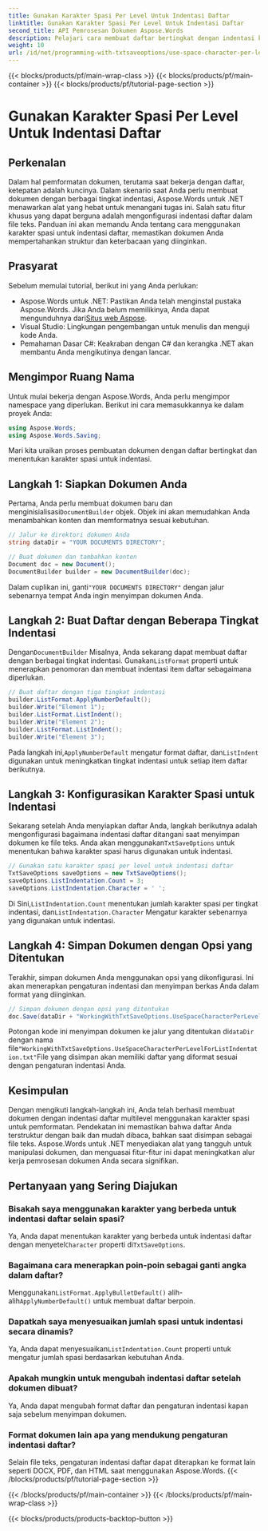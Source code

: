```yaml
---
title: Gunakan Karakter Spasi Per Level Untuk Indentasi Daftar
linktitle: Gunakan Karakter Spasi Per Level Untuk Indentasi Daftar
second_title: API Pemrosesan Dokumen Aspose.Words
description: Pelajari cara membuat daftar bertingkat dengan indentasi karakter spasi di Aspose.Words untuk .NET. Panduan langkah demi langkah untuk pemformatan dokumen yang tepat.
weight: 10
url: /id/net/programming-with-txtsaveoptions/use-space-character-per-level-for-list-indentation/
---
```


{{< blocks/products/pf/main-wrap-class >}}
{{< blocks/products/pf/main-container >}}
{{< blocks/products/pf/tutorial-page-section >}}

# Gunakan Karakter Spasi Per Level Untuk Indentasi Daftar

## Perkenalan

Dalam hal pemformatan dokumen, terutama saat bekerja dengan daftar, ketepatan adalah kuncinya. Dalam skenario saat Anda perlu membuat dokumen dengan berbagai tingkat indentasi, Aspose.Words untuk .NET menawarkan alat yang hebat untuk menangani tugas ini. Salah satu fitur khusus yang dapat berguna adalah mengonfigurasi indentasi daftar dalam file teks. Panduan ini akan memandu Anda tentang cara menggunakan karakter spasi untuk indentasi daftar, memastikan dokumen Anda mempertahankan struktur dan keterbacaan yang diinginkan.

## Prasyarat

Sebelum memulai tutorial, berikut ini yang Anda perlukan:

-  Aspose.Words untuk .NET: Pastikan Anda telah menginstal pustaka Aspose.Words. Jika Anda belum memilikinya, Anda dapat mengunduhnya dari[Situs web Aspose](https://releases.aspose.com/words/net/).
- Visual Studio: Lingkungan pengembangan untuk menulis dan menguji kode Anda.
- Pemahaman Dasar C#: Keakraban dengan C# dan kerangka .NET akan membantu Anda mengikutinya dengan lancar.

## Mengimpor Ruang Nama

Untuk mulai bekerja dengan Aspose.Words, Anda perlu mengimpor namespace yang diperlukan. Berikut ini cara memasukkannya ke dalam proyek Anda:

```csharp
using Aspose.Words;
using Aspose.Words.Saving;
```

Mari kita uraikan proses pembuatan dokumen dengan daftar bertingkat dan menentukan karakter spasi untuk indentasi. 

## Langkah 1: Siapkan Dokumen Anda

 Pertama, Anda perlu membuat dokumen baru dan menginisialisasi`DocumentBuilder` objek. Objek ini akan memudahkan Anda menambahkan konten dan memformatnya sesuai kebutuhan.

```csharp
// Jalur ke direktori dokumen Anda
string dataDir = "YOUR DOCUMENTS DIRECTORY";

// Buat dokumen dan tambahkan konten
Document doc = new Document();
DocumentBuilder builder = new DocumentBuilder(doc);
```

 Dalam cuplikan ini, ganti`"YOUR DOCUMENTS DIRECTORY"` dengan jalur sebenarnya tempat Anda ingin menyimpan dokumen Anda.

## Langkah 2: Buat Daftar dengan Beberapa Tingkat Indentasi

 Dengan`DocumentBuilder` Misalnya, Anda sekarang dapat membuat daftar dengan berbagai tingkat indentasi. Gunakan`ListFormat` properti untuk menerapkan penomoran dan membuat indentasi item daftar sebagaimana diperlukan.

```csharp
// Buat daftar dengan tiga tingkat indentasi
builder.ListFormat.ApplyNumberDefault();
builder.Write("Element 1");
builder.ListFormat.ListIndent();
builder.Write("Element 2");
builder.ListFormat.ListIndent();
builder.Write("Element 3");
```

 Pada langkah ini,`ApplyNumberDefault` mengatur format daftar, dan`ListIndent` digunakan untuk meningkatkan tingkat indentasi untuk setiap item daftar berikutnya.

## Langkah 3: Konfigurasikan Karakter Spasi untuk Indentasi

Sekarang setelah Anda menyiapkan daftar Anda, langkah berikutnya adalah mengonfigurasi bagaimana indentasi daftar ditangani saat menyimpan dokumen ke file teks. Anda akan menggunakan`TxtSaveOptions` untuk menentukan bahwa karakter spasi harus digunakan untuk indentasi.

```csharp
// Gunakan satu karakter spasi per level untuk indentasi daftar
TxtSaveOptions saveOptions = new TxtSaveOptions();
saveOptions.ListIndentation.Count = 3;
saveOptions.ListIndentation.Character = ' ';
```

 Di Sini,`ListIndentation.Count` menentukan jumlah karakter spasi per tingkat indentasi, dan`ListIndentation.Character` Mengatur karakter sebenarnya yang digunakan untuk indentasi.

## Langkah 4: Simpan Dokumen dengan Opsi yang Ditentukan

Terakhir, simpan dokumen Anda menggunakan opsi yang dikonfigurasi. Ini akan menerapkan pengaturan indentasi dan menyimpan berkas Anda dalam format yang diinginkan.

```csharp
// Simpan dokumen dengan opsi yang ditentukan
doc.Save(dataDir + "WorkingWithTxtSaveOptions.UseSpaceCharacterPerLevelForListIndentation.txt", saveOptions);
```

 Potongan kode ini menyimpan dokumen ke jalur yang ditentukan di`dataDir` dengan nama file`"WorkingWithTxtSaveOptions.UseSpaceCharacterPerLevelForListIndentation.txt"`File yang disimpan akan memiliki daftar yang diformat sesuai dengan pengaturan indentasi Anda.

## Kesimpulan

Dengan mengikuti langkah-langkah ini, Anda telah berhasil membuat dokumen dengan indentasi daftar multilevel menggunakan karakter spasi untuk pemformatan. Pendekatan ini memastikan bahwa daftar Anda terstruktur dengan baik dan mudah dibaca, bahkan saat disimpan sebagai file teks. Aspose.Words untuk .NET menyediakan alat yang tangguh untuk manipulasi dokumen, dan menguasai fitur-fitur ini dapat meningkatkan alur kerja pemrosesan dokumen Anda secara signifikan.

## Pertanyaan yang Sering Diajukan

### Bisakah saya menggunakan karakter yang berbeda untuk indentasi daftar selain spasi?
 Ya, Anda dapat menentukan karakter yang berbeda untuk indentasi daftar dengan menyetel`Character` properti di`TxtSaveOptions`.

### Bagaimana cara menerapkan poin-poin sebagai ganti angka dalam daftar?
 Menggunakan`ListFormat.ApplyBulletDefault()` alih-alih`ApplyNumberDefault()` untuk membuat daftar berpoin.

### Dapatkah saya menyesuaikan jumlah spasi untuk indentasi secara dinamis?
 Ya, Anda dapat menyesuaikan`ListIndentation.Count` properti untuk mengatur jumlah spasi berdasarkan kebutuhan Anda.

### Apakah mungkin untuk mengubah indentasi daftar setelah dokumen dibuat?
Ya, Anda dapat mengubah format daftar dan pengaturan indentasi kapan saja sebelum menyimpan dokumen.

### Format dokumen lain apa yang mendukung pengaturan indentasi daftar?
Selain file teks, pengaturan indentasi daftar dapat diterapkan ke format lain seperti DOCX, PDF, dan HTML saat menggunakan Aspose.Words.
{{< /blocks/products/pf/tutorial-page-section >}}

{{< /blocks/products/pf/main-container >}}
{{< /blocks/products/pf/main-wrap-class >}}

{{< blocks/products/products-backtop-button >}}
